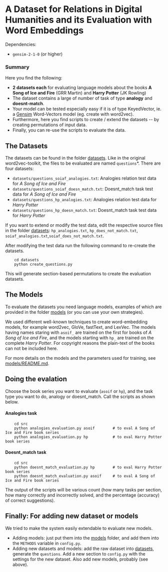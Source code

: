 # A Dataset for Relations in Digital Humanities and its Evaluation with Word Embeddings

Dependencies:
* `gensim-2-1-0` (or higher)

### Summary
Here you find the following:
* **2 datasets each** for evaluating language models about the books **A Song of Ice and Fire** (GRR Martin) and **Harry Potter** (JK Rowling)
* The dataset contains a large of number of task of type **analogy** and **doesnt-match**.
* Your model can be tested especially easy if it is of type KeyedVector, ie. a [Gensim](https://radimrehurek.com/gensim) Word-Vectors model (eg. create with word2vec).
* Furthermore, here you find scripts to create / extend the datasets -- by creating permutations of input data.
* Finally, you can re-use the scripts to evaluate the data.

 
## The Datasets
The datasets can be found in the folder [datasets](datasets).
Like in the original word2vec-toolkit, the files to be evaluated are named `questions`\*.
There are four datasets:
* `datasets/questions_soiaf_analogies.txt`: Analogies relation test data for *A Song of Ice and Fire*
* `datasets/questions_soiaf_doesn_match.txt`: Doesnt_match task test data for *A Song of Ice and Fire*
* `datasets/questions_hp_analogies.txt`: Analogies relation test data for *Harry Potter*
* `datasets/questions_hp_doesn_match.txt`: Doesnt_match task test data for *Harry Potter*

If you want to extend or modify the test data, edit the respective source files in the folder [datasets](datasets):
`hp_analogies.txt`, `hp_does_not_match.txt`, `soiaf_analogies.txt`,`soiaf_does_not_match.txt`.

After modifying the test data run the following command to re-create the datasets.
```
    cd datasets 
    python create_questions.py
```

This will generate section-based permutations to create the evaluation datasets. 


## The Models
To evaluate the datasets you need language models, examples of which are provided in the folder [models](models)
(or you can use your own strategies).

We used different well-known techniques to create word-embedding models, for example word2vec, GloVe, fastText, and LexVec. 
The models having names staring with `asoif_` are trained on the first for books of *A Song of Ice and Fire*,
and the models starting with `hp_` are trained on the complete *Harry Potter*. For copyright reasons the plain-text of
the books can not be included here.

For more details on the models and the parameters used for training, see [models/README.md](models/README.md).

## Doing the evalation

Choose the book series you want to evaluate (`asoif` or `hp`), and the task type you want to
do, analogy or doesnt_match. Call the scripts as shown below.


#### Analogies task
```
    cd src
    python analogies_evaluation.py asoif        # to eval A Song of Ice and Fire book series
    python analogies_evaluation.py hp           # to eval Harry Potter book series
```

#### Doesnt_match task
```
    cd src
    python doesnt_match_evaluation.py hp        # to eval Harry Potter book series
    python doesnt_match_evaluation.py asoif     # to eval A Song of Ice and Fire book series

```

The output of the scripts will be various count (how many tasks per section, how many correctly and incorrectly solved,
and the percentage (accuracy) of correct suggestions).


## Finally: For adding new dataset or models
We tried to make the system easily extendable to evaluate new models.

* Adding models: just put them into the [models](models) folder, and add them into the `METHODS` variable in `config.py`.
* Adding new datasets and models: add the raw dataset into [datasets](datasets), generate the `questions`. Add a new section to `config.py` with the settings for 
the new dataset. Also add new models, probably (see above).

